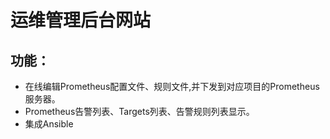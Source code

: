 # 运维管理后台网站  
## 功能：  
- 在线编辑Prometheus配置文件、规则文件,并下发到对应项目的Prometheus服务器。  
- Prometheus告警列表、Targets列表、告警规则列表显示。  
- 集成Ansible  
